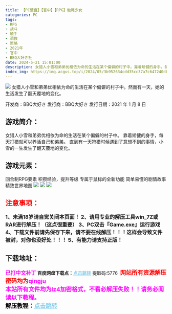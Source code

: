 ```yaml
---
title: 【PC硬盘】【官中】【RPG】触尾少女
categories: PC
tags:
- RPG
- 战斗
- 触手
- 调教
- 策略
- 2021年
- 官中
- BBQ大好き社
date: 2024-5-21 15:01:00
description: 女猎人小雪和弟弟优相依为命的生活在某个偏僻的村子中。靠着矫健的身手，每天打猎就可以养活自己和弟弟。直到有一天狩猎时候遇到了意想不到的事情，小雪的一生发生了翻天覆地的变化。
index_img: https://img.acgus.top/i/2024/05/3b952634cdd35cc37a7c647240dba4e6.webp
---
```

![](https://img.acgus.top/i/2024/05/3b952634cdd35cc37a7c647240dba4e6.webp)
女猎人小雪和弟弟优相依为命的生活在某个偏僻的村子中。然而有一天，她的生活发生了翻天覆地的变化。

开发商：BBQ大好き
发行商：BBQ大好き
发行日期：2021 年 1 月 8 日

## 游戏简介：
女猎人小雪和弟弟优相依为命的生活在某个偏僻的村子中。
靠着矫健的身手，每天打猎就可以养活自己和弟弟。
直到有一天狩猎时候遇到了意想不到的事情，小雪的一生发生了翻天覆地的变化。

## 游戏元素：
回合制RPG要素
积攒经验，提升等级
专属于鼠标的全新功能
简单易懂的剧情故事
精致世界地图
![](https://img.acgus.top/i/2024/05/84e5b847c52f6d7635208f29f27ea165.webp)
![](https://img.acgus.top/i/2024/05/349d1ae76f72a5c3caaa348fa6bcbcbc.webp)
![](https://img.acgus.top/i/2024/05/736a45edb527eed998a1bfbd607ed6a4.webp)






## <font color=#FF0000 >注意事项：</font>
<font size=3><b>1、未满18岁请自觉关闭本页面！
2、请用专业的解压工具win_7Z或RAR进行解压！（这点很重要）
3、PC双击『Game.exe』运行游戏
4、下载文件前请先保存下来，请不要在线解压！！！这样会导致文件被封，对你也没好处！！！
5、有能力请支持正版！</b></font>

## 下载地址：
<font color=#FF00FF size=3>**已打中文补丁**</font>
<b>百度网盘下载点：</b><a href="https://pan.baidu.com/s/1OR4GMc3g8qKMSTjKOvN38Q?pwd=5776" style="color: #87CEEB;"><b>点击跳转</b></a> 提取码:5776
<a style="padding: 0" href="https://post.qingju.org/AD/"><img style="max-width:100%" src="https://img.acgus.top/i/2024/07/478f689b8021d8d499ab43d21acf137a.gif" alt=""></a>
<b><font color=#FF0000 size=4>网站所有资源解压密码均为</b></font><b><font color=#FF00FF size=4>qingju</font><font color=#FF0000 ></font></b><br><b><font color=#FF00FF size=4>本站所有文件均为lz4加密格式，不看必解压失败！！请务必阅读以下教程。</b></font><br><b><font color=#000 size=4>解压教程：</b><a href="https://post.qingju.org/tutorial/000/" style="color: #87CEEB;"><b>点击跳转</b></a>